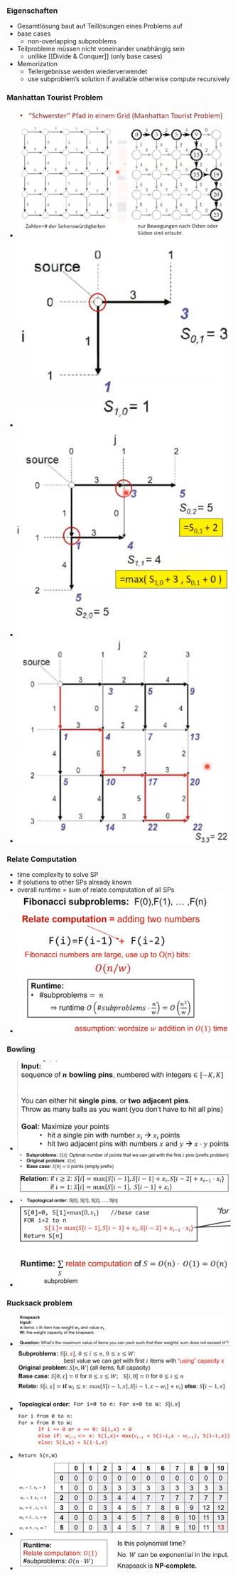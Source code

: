 ### Eigenschaften
+ Gesamtlösung baut auf Teillösungen eines Problems auf
+ base cases
	+ non-overlapping subproblems
+ Teilprobleme müssen nicht voneinander unabhängig sein
	+ unllike [[Divide & Conquer]] (only base cases)
+ Memorization
	+ Teilergebnisse werden wiederverwendet
	+ use subproblem’s solution if available otherwise compute recursively

### Manhattan Tourist Problem
+ ![](../../../../z_images/Pasted%20image%2020221019171832.png)
+ ![](../../../../z_images/Pasted%20image%2020221019172501.png)
+ ![](../../../../z_images/Pasted%20image%2020221019172442.png)
+ ![](../../../../z_images/Pasted%20image%2020221019172636.png)

### Relate Computation
+ time complexity to solve SP
+ if solutions to other SPs already known
+ overall runtime = sum of relate computation of all SPs
+ ![](../../../../z_images/Pasted%20image%2020231023113402.png)

### Bowling
+ ![](../../../../z_images/Pasted%20image%2020231023113840.png)
+ ![](../../../../z_images/Pasted%20image%2020231023114710.png)
+ ![](../../../../z_images/Pasted%20image%2020231023114651.png)

### Rucksack problem
+ ![](../../../../z_images/Pasted%20image%2020231023115742.png)
+ ![](../../../../z_images/Pasted%20image%2020231023115752.png)
+ ![](../../../../z_images/Pasted%20image%2020231023121357.png)
+ ![](../../../../z_images/Pasted%20image%2020231023121102.png)
+ ![](../../../../z_images/Pasted%20image%2020231023121414.png)